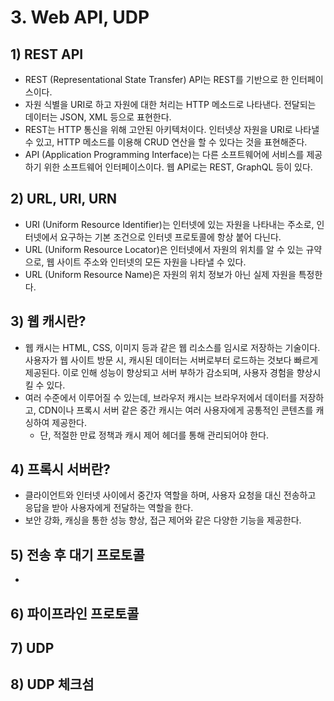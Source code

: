 # 3. Web API, UDP
## 1) REST API
- REST (Representational State Transfer) API는 REST를 기반으로 한 인터페이스이다.
- 자원 식별을 URI로 하고 자원에 대한 처리는 HTTP 메소드로 나타낸다. 전달되는 데이터는 JSON, XML 등으로 표현한다.
- REST는 HTTP 통신을 위해 고안된 아키텍처이다. 인터넷상 자원을 URI로 나타낼 수 있고, HTTP 메소드를 이용해 CRUD 연산을 할 수 있다는 것을 표현해준다.
- API (Application Programming Interface)는 다른 소프트웨어에 서비스를 제공하기 위한 소프트웨어 인터페이스이다. 웹 API로는 REST, GraphQL 등이 있다.

## 2) URL, URI, URN
- URI (Uniform Resource Identifier)는 인터넷에 있는 자원을 나타내는 주소로, 인터넷에서 요구하는 기본 조건으로 인터넷 프로토콜에 항상 붙어 다닌다.
- URL (Uniform Resource Locator)은 인터넷에서 자원의 위치를 알 수 있는 규약으로, 웹 사이트 주소와 인터넷의 모든 자원을 나타낼 수 있다.
- URL (Uniform Resource Name)은 자원의 위치 정보가 아닌 실제 자원을 특정한다.

## 3) 웹 캐시란?
- 웹 캐시는 HTML, CSS, 이미지 등과 같은 웹 리소스를 임시로 저장하는 기술이다. 사용자가 웹 사이트 방문 시, 캐시된 데이터는 서버로부터 로드하는 것보다 빠르게 제공된다. 이로 인해 성능이 향상되고 서버 부하가 감소되며, 사용자 경험을 향상시킬 수 있다.
- 여러 수준에서 이루어질 수 있는데, 브라우저 캐시는 브라우저에서 데이터를 저장하고, CDN이나 프록시 서버 같은 중간 캐시는 여러 사용자에게 공통적인 콘텐츠를 캐싱하여 제공한다.
	- 단, 적절한 만료 정책과 캐시 제어 헤더를 통해 관리되어야 한다.

## 4) 프록시 서버란?
- 클라이언트와 인터넷 사이에서 중간자 역할을 하며, 사용자 요청을 대신 전송하고 응답을 받아 사용자에게 전달하는 역할을 한다.
- 보안 강화, 캐싱을 통한 성능 향상, 접근 제어와 같은 다양한 기능을 제공한다.

## 5) 전송 후 대기 프로토콜
- 

## 6) 파이프라인 프로토콜
## 7) UDP
## 8) UDP 체크섬